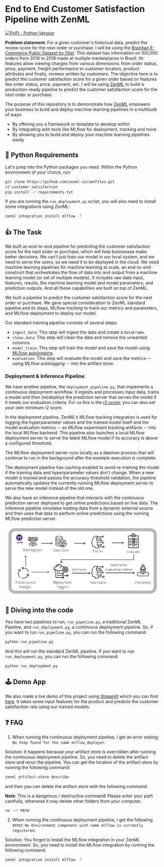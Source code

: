 # End to End Customer Satisfaction Pipeline with ZenML 
[![PyPI - Python Version](https://img.shields.io/pypi/pyversions/zenml)](https://pypi.org/project/zenml/)

**Problem statement**: For a given customer's historical data, predict the review score for the next order or purchase. I will be using the [Brazilian E-Commerce Public Dataset by Olist](https://www.kaggle.com/datasets/olistbr/brazilian-ecommerce). This dataset has information on 100,000 orders from 2016 to 2018 made at multiple marketplaces in Brazil. Its features allow viewing charges from various dimensions: from order status, price, payment, freight performance to customer location, product attributes and finally, reviews written by customers. The objective here is to predict the customer satisfaction score for a given order based on features like order status, price, payment, etc. I will be using [ZenML](https://zenml.io/) to build a production-ready pipeline to predict the customer satisfaction score for the next order or purchase.

The purpose of this repository is to demonstrate how [ZenML](https://github.com/zenml-io/zenml) empowers your business to build and deploy machine learning pipelines in a multitude of ways:

* By offering you a framework or template to develop within
* By integrating with tools like MLflow for deployment, tracking and more
* By allowing you to build and deploy your machine learning pipelines easily 

## :snake: Python Requirements

Let's jump into the Python packages you need. Within the Python environment of your choice, run:

```bash
git clone https://github.com/zenml-io/zenfiles.git
cd customer_satisfaction
pip install -r requirements.txt
```

If you are running the `run_deployment.py` script, you will also need to install some integrations using ZenML:

```bash
zenml integration install mlflow -f
```

## :thumbsup: The Task

We built an end-to-end pipeline for predicting the customer satisfaction score for the next order or purchase, which will help businesses make better decisions. We can't just train our model in our local system, and we need to serve the users, so we need it to be deployed in the cloud. We need machine learning pipelines for machine learning at scale, an end-to-end construct that orchestrates the flow of data into and output from a machine learning model (or set of multiple models). It includes raw data input, features, results, the machine learning model and model parameters, and prediction outputs. And all these capabilities are built on top of ZenML.

We built a pipeline to predict the customer satisfaction score for the next order or purchase. We gave special consideration to ZenML standard pipeline and its steps, MLflow tracking to track our metrics and parameters, and MLflow deployment to deploy our model. 

Our standard training pipeline consists of several steps: 

* `ingest_data`: This step will ingest the data and create a `DataFrame`.
* `clean_data`: This step will clean the data and remove the unwanted columns. 
* `model_train`: This step will train the model and save the model using [MLflow autologging](https://www.mlflow.org/docs/latest/tracking.html). 
* `evaluation`: This step will evaluate the model and save the metrics -- using MLflow autologging -- into the artifact store.  

### Deployment & Inference Pipeline 

We have another pipeline, the `deployment_pipeline.py`, that implements a continuous deployment workflow. It ingests and processes input data, trains a model and then (re)deploys the prediction server that serves the model if it meets our evaluation criteria. For us this is the [r2 score](https://scikit-learn.org/stable/modules/model_evaluation.html#r2-score); you can also set your own minimum r2 score.

In the deployment pipeline, ZenML's MLflow tracking integration is used for logging the hyperparameter values and the trained model itself and the model evaluation metrics -- as MLflow experiment tracking artifacts -- into the local MLflow backend. This pipeline also launches a local MLflow deployment server to serve the latest MLflow model if its accuracy is above a configured threshold.

The MLflow deployment server runs locally as a daemon process that will continue to run in the background after the example execution is complete.

The deployment pipeline has caching enabled to avoid re-training the model if the training data and hyperparameter values don't change. When a new model is trained and passes the accuracy threshold validation, the pipeline automatically updates the currently running MLflow deployment server to serve the new model instead of the old one.

We also have an inference pipeline that interacts with the continuous prediction server deployed to get online predictions based on live data. The inference pipeline simulates loading data from a dynamic external source and then uses that data to perform online predictions using the running MLflow prediction server.

![training_and_deployment_pipeline](_assets/training_and_deployment_pipeline_updated.png)

## :notebook: Diving into the code

You have two pipelines to run, `run_pipeline.py`, a traditional ZenML Pipeline, and `run_deployment.py`, a continuous deployment pipeline. So, if you want to run `run_pipeline.py`, you can run the following command: 

```bash
python run_pipeline.py
```

And this will run the standard ZenML pipeline. If you want to run `run_deployment.py`, you can run the following command:

```bash
python run_deployment.py
```

## 🕹 Demo App

We also made a live demo of this project using [Streamlit](https://streamlit.io/) which you can find [here](https://share.streamlit.io/ayush714/customer-satisfaction/main). It takes some input features for the product and predicts the customer satisfaction rate using our trained models.

## :question: FAQ

1. When running the continuous deployment pipeline, I get an error stating: `No Step found for the name mlflow_deployer`.

Solution: It happens because your artifact store is overridden after running the continuous deployment pipeline. So, you need to delete the artifact store and rerun the pipeline. You can get the location of the artifact store by running the following command:

```bash
zenml artifact-store describe
``` 
and then you can delete the artifact store with the following command:

**Note**: This is a dangerous / destructive command! Please enter your path carefully, otherwise it may delete other folders from your computer.

```bash
rm -rf PATH
```

2. When running the continuous deployment pipeline, I get the following error: `No Environment component with name mlflow is currently registered.`

Solution: You forgot to install the MLflow integration in your ZenML environment. So, you need to install the MLflow integration by running the following command:

```bash
zenml integration install mlflow -f
```

